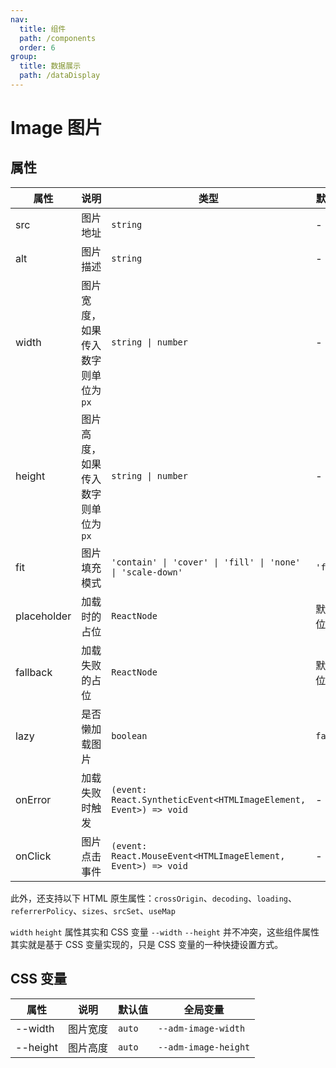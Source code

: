 ```yaml
---
nav:
  title: 组件
  path: /components
  order: 6
group:
  title: 数据展示
  path: /dataDisplay
---
```


# Image 图片

<code src="./demos/demo1.tsx"></code>
<code src="./demos/demo2.tsx" debug></code>

## 属性

| 属性        | 说明                                | 类型                                                             | 默认值   |
| ----------- | ----------------------------------- | ---------------------------------------------------------------- | -------- |
| src         | 图片地址                            | `string`                                                         | -        |
| alt         | 图片描述                            | `string`                                                         | -        |
| width       | 图片宽度，如果传入数字则单位为 `px` | `string \| number`                                               | -        |
| height      | 图片高度，如果传入数字则单位为 `px` | `string \| number`                                               | -        |
| fit         | 图片填充模式                        | `'contain' \| 'cover' \| 'fill' \| 'none' \| 'scale-down'`       | `'fill'` |
| placeholder | 加载时的占位                        | `ReactNode`                                                      | 默认占位 |
| fallback    | 加载失败的占位                      | `ReactNode`                                                      | 默认占位 |
| lazy        | 是否懒加载图片                      | `boolean`                                                        | `false`  |
| onError     | 加载失败时触发                      | `(event: React.SyntheticEvent<HTMLImageElement, Event>) => void` | -        |
| onClick     | 图片点击事件                        | `(event: React.MouseEvent<HTMLImageElement, Event>) => void`     | -        |

此外，还支持以下 HTML 原生属性：`crossOrigin`、`decoding`、`loading`、`referrerPolicy`、`sizes`、`srcSet`、`useMap`

`width` `height` 属性其实和 CSS 变量 `--width` `--height` 并不冲突，这些组件属性其实就是基于 CSS 变量实现的，只是 CSS 变量的一种快捷设置方式。

## CSS 变量

| 属性     | 说明     | 默认值 | 全局变量             |
| -------- | -------- | ------ | -------------------- |
| --width  | 图片宽度 | `auto` | `--adm-image-width`  |
| --height | 图片高度 | `auto` | `--adm-image-height` |
